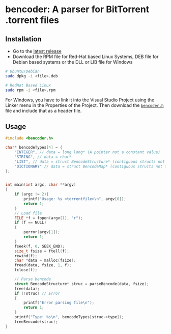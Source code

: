 # bencoder: A parser for BitTorrent .torrent files

## Installation
- Go to the [latest release](https://github.com/AaravMalani/bencoder/releases/latest)
- Download the RPM file for Red-Hat based Linux Systems, DEB file for Debian based systems or the DLL or LIB file for Windows
```sh
# Ubuntu/Debian
sudo dpkg -i <file>.deb

# RedHat Based Linux
sudo rpm -i <file>.rpm
```
For Windows, you have to link it into the Visual Studio Project using the Linker menu in the Properties of the Project.
Then download the [`bencoder.h`](https://raw.githubusercontent.com/AaravMalani/bencoder/main/include/bencoder.h) file and include that as a header file.

## Usage
```c
#include <bencoder.h>

char* bencodeTypes[4] = {
    "INTEGER", // data = long long* (A pointer not a constant value)
    "STRING", // data = char*
    "LIST", // data = struct BencodeStructure* (contiguous structs not to be confused with array of pointers)
    "DICTIONARY" // data = struct BencodeMap* (contiguous structs not to be confused with array of pointers)
};


int main(int argc, char **argv)
{
    if (argc != 2){
        printf("Usage: %s <torrentfile>\n", argv[0]);
        return 1;
    }
    // Load file
    FILE *f = fopen(argv[1], "r");
    if (f == NULL)
    {
        perror(argv[1]);
        return 1;
    }
    fseek(f, 0, SEEK_END);
    size_t fsize = ftell(f);
    rewind(f);
    char *data = malloc(fsize);
    fread(data, fsize, 1, f);
    fclose(f);

    // Parse bencode
    struct BencodeStructure* struc = parseBencode(data, fsize);
    free(data);
    if (!struc) // Error
    {
        printf("Error parsing file\n");
        return 1;
    }
    printf("Type: %s\n", bencodeTypes[struc->type]);
    freeBencode(struc);
}   
```



